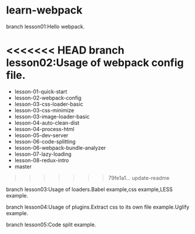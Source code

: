 # learn-webpack

branch lesson01:Hello webpack.

<<<<<<< HEAD
branch lesson02:Usage of webpack config file.
=======
- lesson-01-quick-start
- lesson-02-webpack-config
- lesson-03-css-loader-basic
- lesson-03-css-minimize
- lesson-03-image-loader-basic
- lesson-04-auto-clean-dist
- lesson-04-process-html
- lesson-05-dev-server
- lesson-06-code-splitting
- lesson-06-webpack-bundle-analyzer
- lesson-07-lazy-loading
- lesson-08-redux-intro
- master
>>>>>>> 79fe1a1... update-readme

branch lesson03:Usage of loaders.Babel example,css example,LESS example.

branch lesson04:Usage of plugins.Extract css to its own file example.Uglify example.

branch lesson05:Code split example.